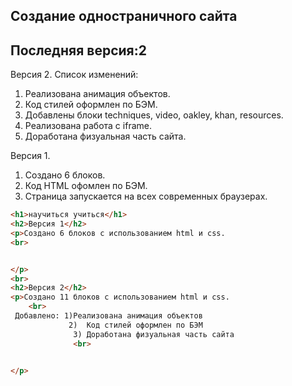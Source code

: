 ## Создание одностраничного сайта

Последняя версия:2
------
Версия 2. Cписок изменений:

1. Реализована анимация объектов.
2. Код стилей оформлен по БЭМ.
3. Добавлены блоки  techniques, video, oakley, khan, resources.
4. Реализована работа с iframe.
4. Доработана физуальная часть сайта.


Версия 1.

1. Создано 6 блоков.
2. Код HTML офомлен по БЭМ.
3. Страница запускается на всех современных браузерах.








```html
<h1>научиться учиться</h1>
<h2>Версия 1</h2>
<p>Создано 6 блоков с использованием html и css.
<br>


</p>
<br>
<h2>Версия 2</h2>
<p>Создано 11 блоков с использованием html и css.
    <br>
 Добавлено: 1)Реализована анимация объектов
             2)  Код стилей оформлен по БЭМ 
              3) Доработана физуальная часть сайта
              <br>


</p>
```

